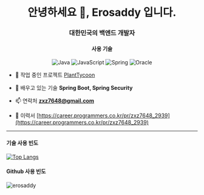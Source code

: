 <h1 align="center">안녕하세요 👋, Erosaddy 입니다.</h1>
<h3 align="center">대한민국의 백엔드 개발자</h3>

<h4 align="center">사용 기술</h4>
<div align="center">
  
![Java](https://img.shields.io/badge/Java-007396.svg?&style=for-the-badge&logo=Java&logoColor=white) ![JavaScript](https://img.shields.io/badge/JavaScript-F7DF1E.svg?&style=for-the-badge&logo=JavaScript&logoColor=white) ![Spring](https://img.shields.io/badge/Spring-6DB33F.svg?&style=for-the-badge&logo=Spring&logoColor=white)
![Oracle](https://img.shields.io/badge/Oracle-F80000.svg?&style=for-the-badge&logo=Oracle&logoColor=white)
</div>

- 🔭 작업 중인 프로젝트 [PlantTycoon](https://github.com/Erosaddy/PlantTycoon)

- 🌱 배우고 있는 기술 **Spring Boot, Spring Security**

- 📫 연락처 **zxz7648@gmail.com**

- 📄 이력서 [https://career.programmers.co.kr/pr/zxz7648_2939](https://career.programmers.co.kr/pr/zxz7648_2939)

<hr>

<h4>기술 사용 빈도</h4>
  
[![Top Langs](https://github-readme-stats.vercel.app/api/top-langs/?username=Erosaddy)](https://github.com/anuraghazra/github-readme-stats)

<h4>Github 사용 빈도</h4>

<p><img align="center" src="https://github-readme-streak-stats.herokuapp.com/?user=erosaddy&" alt="erosaddy" /></p>

</div>
